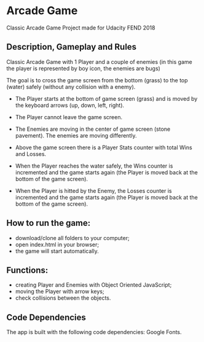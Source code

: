# Arcade Game

Classic Arcade Game Project made for Udacity FEND 2018

## Description, Gameplay and Rules
Classic Arcade Game with 1 Player and a couple of enemies (in this game the player is represented by boy icon, the enemies are bugs)

The goal is to cross the game screen from the bottom (grass) to the top (water) safely (without any collision with a enemy).

- The Player starts at the bottom of game screen (grass) and is moved by the keyboard arrows (up, down, left, right).
- The Player cannot leave the game screen.
- The Enemies are moving in the center of game screen (stone pavement). The enemies are moving differently.

- Above the game screen there is a Player Stats counter with total Wins and Losses.
- When the Player reaches the water safely, the Wins counter is incremented and the game starts again (the Player is moved back at the bottom of the game screen).
- When the Player is hitted by the Enemy, the Losses counter is incremented and the game starts again (the Player is moved back at the bottom of the game screen).

## How to run the game:
- download/clone all folders to your computer;
- open index.html in your browser;
- the game will start automatically.

## Functions:
- creating Player and Enemies with Object Oriented JavaScript;
- moving the Player with arrow keys;
- check collisions between the objects.

## Code Dependencies
The app is built with the following code dependencies:
Google Fonts.
